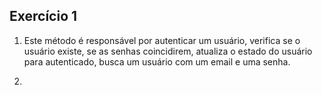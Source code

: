 ## Exercício 1

1. Este método é responsável por autenticar um usuário, verifica se o usuário existe, se as senhas coincidirem, atualiza o estado do usuário para autenticado, busca um usuário com um email e uma senha.

2. 